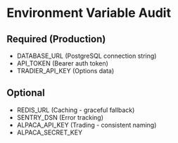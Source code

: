 # Environment Variable Audit

## Required (Production)
- DATABASE_URL (PostgreSQL connection string)
- API_TOKEN (Bearer auth token)
- TRADIER_API_KEY (Options data)

## Optional
- REDIS_URL (Caching - graceful fallback)
- SENTRY_DSN (Error tracking)
- ALPACA_API_KEY (Trading - consistent naming)
- ALPACA_SECRET_KEY
